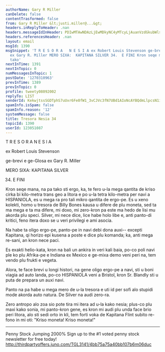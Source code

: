```yaml
---
authorName: Gary R Miller
canDelete: false
contentTrasformed: false
from: Gary R Miller &lt;justi.miller@...&gt;
headers.inReplyToHeader: .nan
headers.messageIdInHeader: PDIwMTAwNDAzLjEwMDkyNC4yMTcyLjAuanVzdGkubWlsbGVyQGp1bm8uY29tPg==
headers.referencesHeader: .nan
layout: email
msgId: 1390
msgSnippet: 'T R E S O R A   N E S I A ex Robert Louis Stevenson ge-brevi e ge-Glosa
  ex Gary R. Miller MERO SIXA:  KAPITANA SILVER 34.  E FINI Kron seqe mana, na pa
  tako'
nextInTime: 1391
nextInTopic: 0
numMessagesInTopic: 1
postDate: '1270310963'
prevInTime: 1389
prevInTopic: 0
profile: tweety08092002
replyTo: LIST
senderId: KekwjtssSGDTphS7uUxr6Fe0fW1_3vCJVc3fN7UBd1AIoNcAYBQdmLlpcsN1iiZe_lHdoATRL0cwdBrlizS8sjnZXFiGW5LQM-94zw
spamInfo.isSpam: false
spamInfo.reason: '12'
systemMessage: false
title: Tresora Nesia 34
topicId: 1390
userId: 123051087
---
```



  T R E S O R A   N E S I A

  ex Robert Louis Stevenson

  ge-brevi e ge-Glosa ex Gary R. Miller



 MERO SIXA:  KAPITANA SILVER

34.  E FINI

 Kron seqe mana, na pa tako sti ergo, ka, te fero u-la mega qantita de
kriso cirka bi kilo-metra trans geo a litora e po u-la tetra kilo-metra
per navi a HISPANIOLA, es u mega ra pro tali mikro qantita de ergo-pe. 
Es u xeno kolekti, homo u tresora de Billy Bones kausa u difere de plu
moneta, sed ta ma mega e ta ma difere, mi doxo, mi zero-kron pa este ma
hedo de lisi mu akorda plu speci.  Silver, mi nece dice, lice habe holo
libe e, anti panto-di kritici, feno itera doxo se u veri privilegi e ami
asocia.

 Na habe ta oligo ergo-pe, panto-pe in navi debi dona auxi-- excepti
Kapitana, qi horizo epi kusena a poste e dice plu komanda; ka, anti mega
re-sani, an kron nece paci.



 Es exakti helio-kata, kron na bali un ankira in veri kali baia, po-co
poli navi ple ko plu Afrika-pe e Indiana ex Mexico e ge-mixa demo veni
peri na, tem vendo plu frukti e vegeta.

 Alora, te face brevi u longi histori, na gene oligo ergo-pe a navi, sti
u boni viagia ad auto landa, po-co HISPANIOLA veni a Bristol, kron Sr.
Blandly sti u puta de prepara un auxi navi.

 Panto na pa habe u mega mero de u-la tresora e uti id per sofi alo
stupidi mode akorda auto natura.  De Silver na audi zero-ra.  

 Zero antropo alo zoa sio pote tira mi itera ad u-la kako nesia; plus-co
plu maxi kako sonia, mi panto-kron gene, es kron mi audi plu unda face
brio peri litora, alo sti sedi orto in kli, tem forti voka de Kapitana
Flint subito re-fono in mi oti:  "Kriso moneta! Kriso moneta!"
____________________________________________________________
Penny Stock Jumping 2000%
Sign up to the #1 voted penny stock newsletter for free today!
http://thirdpartyoffers.juno.com/TGL3141/4bb75a75a40bb107b6m06duc

